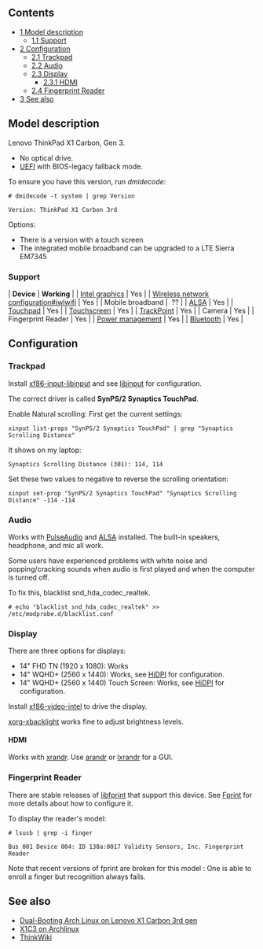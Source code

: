 ## Contents

*   [1 Model description](#Model_description)
    *   [1.1 Support](#Support)
*   [2 Configuration](#Configuration)
    *   [2.1 Trackpad](#Trackpad)
    *   [2.2 Audio](#Audio)
    *   [2.3 Display](#Display)
        *   [2.3.1 HDMI](#HDMI)
    *   [2.4 Fingerprint Reader](#Fingerprint_Reader)
*   [3 See also](#See_also)

## Model description

Lenovo ThinkPad X1 Carbon, Gen 3\.

*   No optical drive.
*   [UEFI](/index.php/UEFI "UEFI") with BIOS-legacy fallback mode.

To ensure you have this version, run *dmidecode*:

```
# dmidecode -t system | grep Version

Version: ThinkPad X1 Carbon 3rd

```

Options:

*   There is a version with a touch screen
*   The integrated mobile broadband can be upgraded to a LTE Sierra EM7345

### Support

| **Device** | **Working** |
| [Intel graphics](/index.php/Intel_graphics "Intel graphics") | Yes |
| [Wireless network configuration#iwlwifi](/index.php/Wireless_network_configuration#iwlwifi "Wireless network configuration") | Yes |
| Mobile broadband |  ?? |
| [ALSA](/index.php/ALSA "ALSA") | Yes |
| [Touchpad](/index.php/Touchpad "Touchpad") | Yes |
| [Touchscreen](/index.php/Touchscreen "Touchscreen") | Yes |
| [TrackPoint](/index.php/TrackPoint "TrackPoint") | Yes |
| Camera | Yes |
| Fingerprint Reader | Yes |
| [Power management](/index.php/Power_management "Power management") | Yes |
| [Bluetooth](/index.php/Bluetooth "Bluetooth") | Yes |

## Configuration

### Trackpad

Install [xf86-input-libinput](https://www.archlinux.org/packages/?name=xf86-input-libinput) and see [libinput](/index.php/Libinput "Libinput") for configuration.

The correct driver is called **SynPS/2 Synaptics TouchPad**.

Enable Natural scrolling: First get the current settings:

```
xinput list-props "SynPS/2 Synaptics TouchPad" | grep "Synaptics Scrolling Distance"

```

It shows on my laptop:

```
Synaptics Scrolling Distance (301):	114, 114

```

Set these two values to negative to reverse the scrolling orientation:

```
xinput set-prop "SynPS/2 Synaptics TouchPad" "Synaptics Scrolling Distance" -114 -114

```

### Audio

Works with [PulseAudio](/index.php/PulseAudio "PulseAudio") and [ALSA](/index.php/ALSA "ALSA") installed. The built-in speakers, headphone, and mic all work.

Some users have experienced problems with white noise and popping/cracking sounds when audio is first played and when the computer is turned off.

To fix this, blacklist snd_hda_codec_realtek.

```
# echo "blacklist snd_hda_codec_realtek" >> /etc/modprobe.d/blacklist.conf

```

### Display

There are three options for displays:

*   14" FHD TN (1920 x 1080): Works
*   14" WQHD+ (2560 x 1440): Works, see [HiDPI](/index.php/HiDPI "HiDPI") for configuration.
*   14" WQHD+ (2560 x 1440) Touch Screen: Works, see [HiDPI](/index.php/HiDPI "HiDPI") for configuration.

Install [xf86-video-intel](https://www.archlinux.org/packages/?name=xf86-video-intel) to drive the display.

[xorg-xbacklight](https://www.archlinux.org/packages/?name=xorg-xbacklight) works fine to adjust brightness levels.

#### HDMI

Works with [xrandr](/index.php/Xrandr "Xrandr"). Use [arandr](https://www.archlinux.org/packages/?name=arandr) or [lxrandr](https://www.archlinux.org/packages/?name=lxrandr) for a GUI.

### Fingerprint Reader

There are stable releases of [libfprint](https://www.archlinux.org/packages/?name=libfprint) that support this device. See [Fprint](/index.php/Fprint "Fprint") for more details about how to configure it.

To display the reader's model:

```
# lsusb | grep -i finger

Bus 001 Device 004: ID 138a:0017 Validity Sensors, Inc. Fingerprint Reader

```

Note that recent versions of fprint are broken for this model : One is able to enroll a finger but recognition always fails.

## See also

*   [Dual-Booting Arch Linux on Lenovo X1 Carbon 3rd gen](https://push.cx/2015/dual-booting-arch-linux-on-lenovo-x1-carbon-3rd-gen)
*   [X1C3 on Archlinux](http://natalian.org/archives/2015/02/18/Archlinux_on_a_Lenovo_X1C3/)
*   [ThinkWiki](http://www.thinkwiki.org/wiki/Category:X1_Carbon_(3rd_Gen))
